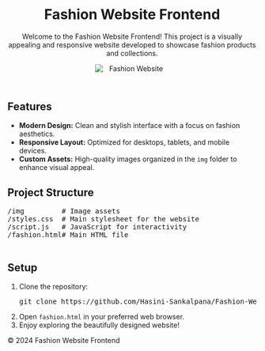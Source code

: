 <!DOCTYPE html>
<html lang="en">
<head>
    <meta charset="UTF-8">
    <meta name="viewport" content="width=device-width, initial-scale=1.0">
</head>
<body>
    <header>
        <h1>Fashion Website Frontend</h1>
        <p>Welcome to the Fashion Website Frontend! This project is a visually appealing and responsive website developed to showcase fashion products and collections.</p>
       <img src="https://github.com/user-attachments/assets/c9db148f-cf24-4c3f-9f28-a5ffe25967c9" alt="Fashion Website" style="max-width: 150px; display: block; margin: 0 auto;">
    </header>
    <main>
        <section>
            <h2>Features</h2>
            <ul>
                <li><strong>Modern Design:</strong> Clean and stylish interface with a focus on fashion aesthetics.</li>
                <li><strong>Responsive Layout:</strong> Optimized for desktops, tablets, and mobile devices.</li>
                <li><strong>Custom Assets:</strong> High-quality images organized in the <code>img</code> folder to enhance visual appeal.</li>
            </ul>
        </section>
        <section>
            <h2>Project Structure</h2>
            <pre>
/img         # Image assets
/styles.css  # Main stylesheet for the website
/script.js   # JavaScript for interactivity
/fashion.html# Main HTML file
            </pre>
        </section>
        <section>
            <h2>Setup</h2>
            <ol>
                <li>Clone the repository:</li>
                <pre>git clone https://github.com/Hasini-Sankalpana/Fashion-Website-Frontend.git</pre>
                <li>Open <code>fashion.html</code> in your preferred web browser.</li>
                <li>Enjoy exploring the beautifully designed website!</li>
            </ol>
        </section>
    </main>
    <footer>
        <p>&copy; 2024 Fashion Website Frontend</p>
    </footer>
</body>
</html>


